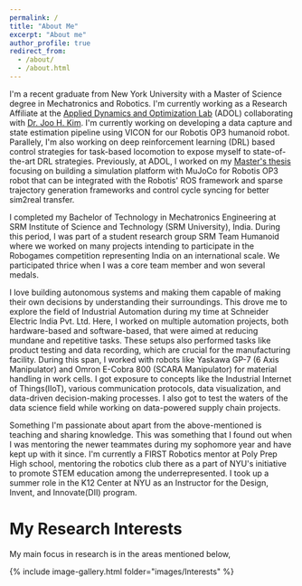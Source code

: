 ```yaml
---
permalink: /
title: "About Me"
excerpt: "About me"
author_profile: true
redirect_from: 
  - /about/
  - /about.html
---
```

I'm a recent graduate from New York University with a Master of Science degree in Mechatronics and Robotics. I'm currently working as a Research Affiliate at the [Applied Dynamics and Optimization Lab](https://wp.nyu.edu/adol/) (ADOL) collaborating with [Dr. Joo H. Kim](https://engineering.nyu.edu/faculty/joo-h-kim). I'm currently working on developing a data capture and state estimation pipeline using VICON for our Robotis OP3 humanoid robot. Parallely, I'm also working on deep reinforcement learning (DRL) based control strategies for task-based locomotion to expose myself to state-of-the-art DRL strategies. Previously, at ADOL, I worked on my [Master's thesis]() focusing on building a simulation platform with MuJoCo for Robotis OP3 robot that can be integrated with the Robotis' ROS framework and sparse trajectory generation frameworks and control cycle syncing for better sim2real transfer.  

I completed my Bachelor of Technology in Mechatronics Engineering at SRM Institute of Science and Technology (SRM University), India. During this period, I was part of a student research group SRM Team Humanoid where we worked on many projects intending to participate in the Robogames competition representing India on an international scale. We participated thrice when I was a core team member and won several medals.  

I love building autonomous systems and making them capable of making their own decisions by understanding their surroundings. This drove me to explore the field of Industrial Automation during my time at Schneider Electric India Pvt. Ltd. Here, I worked on multiple automation projects, both hardware-based and software-based, that were aimed at reducing mundane and repetitive tasks. These setups also performed tasks like product testing and data recording, which are crucial for the manufacturing facility. During this span, I worked with robots like Yaskawa GP-7 (6 Axis Manipulator) and Omron E-Cobra 800 (SCARA Manipulator) for material handling in work cells. I got exposure to concepts like the Industrial Internet of Things(IIoT), various communication protocols, data visualization, and data-driven decision-making processes. I also got to test the waters of the data science field while working on data-powered supply chain projects.

Something I'm passionate about apart from the above-mentioned is teaching and sharing knowledge. This was something that I found out when I was mentoring the newer teammates during my sophomore year and have kept up with it since. I'm currently a FIRST Robotics mentor at Poly Prep High school, mentoring the robotics club there as a part of NYU's initiative to promote STEM education among the underrepresented. I took up a summer role in the K12 Center at NYU as an Instructor for the Design, Invent, and Innovate(DII) program.  

My Research Interests
======

My main focus in research is in the areas mentioned below,
 

{% include image-gallery.html folder="images/Interests" %} 
 
<!--figure>
  <img src="./images/Bot.jpg"> 
  <figcaption>Control and Dynamics of Legged Systems</figcaption>
</figure>
<figure>
  <img src="./images/MultiRobot.jpg"> 
  <figcaption>Multi robot interation</figcaption>
</figure> 
<figure>
  <img src="./images/Perception.jpg"> 
  <figcaption>Perception and Planning for mobile robots</figcaption>
</figure--> 
